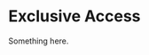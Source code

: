 [title]: # (Exclusive Access)
[tags]: # (XXX)
[priority]: # (3707)
# Exclusive Access
Something here.
